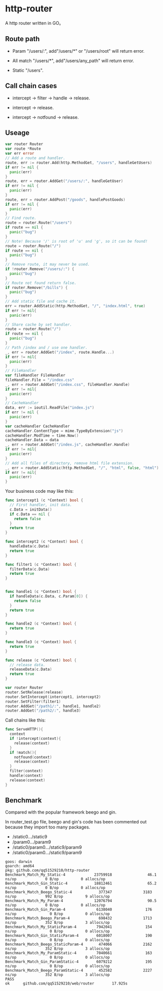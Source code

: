# http-router

A http router written in GO。

## Route path
- Param "/users/:", add"/users/*" or "/users/root" will return error. 

- All match "/users/\*", add"/users/any_path" will return error. 

- Static "/users".

## Call chain cases
- intercept -> filter -> handle -> release. 

- intercept -> release. 

- intercept -> notfound -> release.

## Useage

```go
var router Router
var route *Route
var err error
// Add a route and handler.
route, err := router.Add(http.MethodGet, "/users", handleGetUsers)
if err != nil {
  panic(err)
}
route, err = router.AddGet("/users/:", handleGetUser)
if err != nil {
  panic(err)
}
route, err = router.AddPost("/goods", handlePostGoods)
if err != nil {
  panic(err)
}
// Find route.
route = router.Route("/users")
if route == nil {
  panic("bug")
}
// Note! Because '/' is root of 'u' and 'g', so it can be found!
route = router.Route("/")
if route == nil {
  panic("bug")
}
// Remove route, it may never be used.
if !router.Remove("/users/:") {
  panic("bug")
}
// Route not found return false.
if router.Remove("/bills") {
  panic("bug")
}
// Add static file and cache it.
err = router.AddStatic(http.MethodGet, "/", "index.html", true)
if err != nil{
  panic(err)
}
// Share cache by set handler.
route = router.Route("/")
if route == nil {
  panic("bug")
}
// Path /index and / use one handler.
_, err = router.AddGet("/index", route.Handle...)
if err != nil{
  panic(err)
}
// FileHandler
var fileHandler FileHandler
fileHandler.File = "/index.css"
_, err = router.AddGet("/index.css", fileHandler.Handle)
if err != nil{
  panic(err)
}
// CacheHandler
data, err := ioutil.ReadFile("index.js")
if err != nil {
  panic(err)
}
var cacheHandler CacheHandler
cacheHandler.ContentType = mime.TypeByExtension("js")
cacheHandler.ModTime = time.Now()
cacheHandler.Data = data
_, err = router.AddGet("/index.js", cacheHandler.Handle)
if err != nil{
  panic(err)
}
// Add all files of directory, remove html file extension.
_, err = router.AddStatic(http.MethodGet, "/", "html", false, "html")
if err != nil{
  panic(err)
}
```
Your business code may like this:

```go
func intercept1 (c *Context) bool {
  // First handler, init data.
  c.Data = initData()
  if c.Data == nil {
    return false
  }
  return true
}

func intercept2 (c *Context) bool {
  handleData(c.Data)
  return true
}

func filter1 (c *Context) bool {
  filterData(c.Data)
  return true
}


func handle1 (c *Context) bool {
  if handleData(c.Data, c.Param[0]) {
  	return false
  }
  return true
}

func handle2 (c *Context) bool {
  return true
}

func handle3 (c *Context) bool {
  return true
}

func release (c *Context) bool {
  // release data.
  releaseData(c.Data)
  return true
}

var router Router
router.SetRelease(release)
router.SetIntercept(intercept1, intercept2)
router.SetFilter(filter1)
router.AddGet("/path1/:", handle1, handle2)
router.AddGet("/path2/:", handle3)
```

Call chains like this:

```go
func ServeHTTP(){
  context
  if !intercept(context){
    release(context)
  }
  if !match(){
    notfound(context)
    release(context)
  }
  filter(context)
  handle(context)
  release(context)
}
```



## Benchmark

Compared with the popular framework beego and gin. 

In router_test.go file, beego and gin's code has been commented out because they import too many packages.

- /static0.../static9
- /param0.../param9
- /static0/param0.../static9/param9
- /static0/param0.../static9/param9

```golang
goos: darwin
goarch: amd64
pkg: github.com/qq51529210/http-router
Benchmark_Match_My_Static-4             23759918                46.1 ns/op             0 B/op          0 allocs/op
Benchmark_Match_Gin_Static-4            18812461                65.2 ns/op             0 B/op          0 allocs/op
Benchmark_Match_Beego_Static-4            377347              3183 ns/op             992 B/op          9 allocs/op
Benchmark_Match_My_Param-4              12076794                90.5 ns/op             0 B/op          0 allocs/op
Benchmark_Match_Gin_Param-4              6138040               176 ns/op               0 B/op          0 allocs/op
Benchmark_Match_Beego_Param-4             698432              1713 ns/op             352 B/op          3 allocs/op
Benchmark_Match_My_StaticParam-4         7942041               154 ns/op               0 B/op          0 allocs/op
Benchmark_Match_Gin_StaticParam-4        6018007               190 ns/op               0 B/op          0 allocs/op
Benchmark_Match_Beego_StaticParam-4       474066              2162 ns/op             352 B/op          3 allocs/op
Benchmark_Match_My_ParamStatic-4         7040661               163 ns/op               0 B/op          0 allocs/op
Benchmark_Match_Gin_ParamStatic-4        6079212               195 ns/op               0 B/op          0 allocs/op
Benchmark_Match_Beego_ParamStatic-4       452582              2227 ns/op             352 B/op          3 allocs/op
PASS
ok      github.com/qq51529210/web/router        17.925s
```
